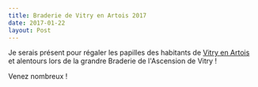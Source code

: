 ```yaml
---
title: Braderie de Vitry en Artois 2017
date: 2017-01-22
layout: Post
---
```


Je serais présent pour régaler les papilles des habitants de
 [Vitry en Artois](http://www.vitryenartois.fr/) et
 alentours lors de la grandre Braderie de l'Ascension de Vitry !

Venez nombreux !
